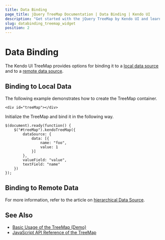 ```yaml
---
title: Data Binding
page_title: jQuery TreeMap Documentation | Data Binding | Kendo UI
description: "Get started with the jQuery TreeMap by Kendo UI and learn how to bind it to data."
slug: databinding_treemap_widget
position: 2
---
```


# Data Binding

The Kendo UI TreeMap provides options for binding it to a [local data source](#binding-to-local-data) and to a [remote data source](#binding-to-remote-data).

## Binding to Local Data

The following example demonstrates how to create the TreeMap container.

    <div id="treeMap"></div>

Initialize the TreeMap and bind it in the following way.

    $(document).ready(function() {
        $("#treeMap").kendoTreeMap({
            dataSource: {
                data: [{
                    name: "foo",
                    value: 1
                }]
            },
            valueField: "value",
            textField: "name"
        })
    });

## Binding to Remote Data

For more information, refer to the article on [hierarchical Data Source](/api/framework/hierarchicaldatasource).

## See Also

* [Basic Usage of the TreeMap (Demo)](http://demos.telerik.com/kendo-ui/treemap/index)
* [JavaScript API Reference of the TreeMap](/api/javascript/dataviz/ui/treemap)
